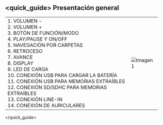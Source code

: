 ## <quick_guide> Presentación general

|  |  |
|:-------|:-------|
|1.	VOLUMEN - <br> 2. VOLUMEN + <br> 3. BOTÓN DE FUNCIÓN/MODO <br> 4. PLAY/PAUSE Y ON/OFF <br> 5. NAVEGACIÓN POR CARPETAS <br> 6.	RETROCESO <br> 7.	AVANCE <br> 8. DISPLAY <br> 9. LED DE CARGA <br> 10. CONEXIÓN USB PARA CARGAR LA BATERÍA <br> 11. CONEXIÓN USB PARA MEMORIAS EXTRAÍBLES <br> 12. CONEXIÓN SD/SDHC PARA MEMORIAS EXTRAÍBLES	<br> 13.	CONEXIÓN LINE-IN <br> 14.	CONEXIÓN DE AURICULARES|![Imagen1](http://static.energysistem.com/images/manuals/39758/536ced689c028.jpg)|
</quick_guide>
